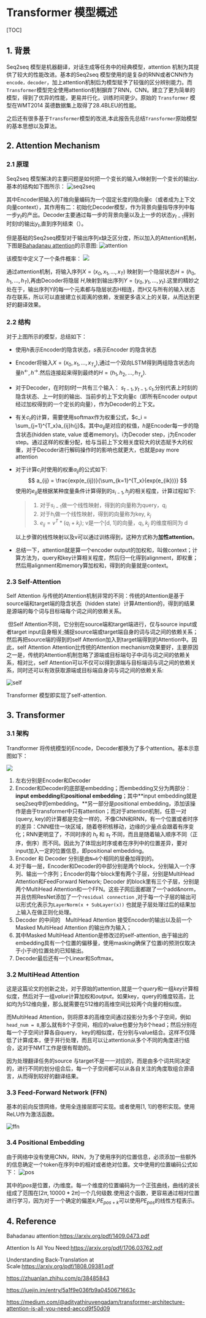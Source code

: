 # Transformer 模型概述

[TOC]

## 1. 背景

   Seq2seq 模型是机器翻译，对话生成等任务中的经典模型，attention 机制为其提供了较大的性能改进。基本的Seq2seq 模型使用的是复杂的RNN或者CNN作为`encode，decoder`，加上attention机制后为模型赋予了较强的区分辨别能力。而 `Transformer`模型完全使用attention机制摒弃了RNN，CNN。建立了更为简单的模型，得到了优异的性能，更易并行化，训练时间更少。原始的 `Transformer` 模型在WMT2014 英德数据集上取得了28.4BLEU的性能。

   之后还有很多基于`Transformer`模型的改进,本此报告先总结`Transformer`原始模型的基本思想以及算法。

## 2. Attention Mechanism

### 2.1 原理

Seq2seq 模型解决的主要问题是如何把一个变长的输入$x$映射到一个变长的输出$y$.基本的结构如下图所示：
![seq2seq](https://user-gold-cdn.xitu.io/2017/11/30/1600b8156d71e47d?imageslim)

其中Encoder把输入的$T$维向量编码为一个固定长度的隐向量c（或者成为上下文向量context），其作用有二：初始化Decoder模型，作为背景向量指导序列中每一步$y_t$的产出。Decoder主要通过每一步的背景向量以及上一步的状态$y_{t-1}$得到时刻t的输出$y_t$,直到序列结束（<EOS>）。

但是基础的Seq2seq模型对于输出序列x缺乏区分度，所以加入的Attention机制，下图是[Bahadanau attention](https://link.zhihu.com/?target=https%3A//arxiv.org/abs/1409.0473)的示意图:
![attention](https://user-gold-cdn.xitu.io/2017/11/30/1600b8156c44218a?imageView2/0/w/1280/h/960/format/webp/ignore-error/1)

该模型中定义了一个条件概率：
![](https://user-gold-cdn.xitu.io/2017/11/30/1600b8158dc4c272?imageView2/0/w/1280/h/960/format/webp/ignore-error/1)

通过attention机制，将输入序列$X =(x_0, x_1, ...,x_T)$ 映射到一个隐层状态$H=(h_0, h_1, ...,h_T)$,再由Decoder将隐层 $H$,映射到输出序列$Y=  (y_0, y_1, ...,y_t)$.这里的精妙之处在于，输出序列Y的每一个元素都与隐层状态H相连，而H又与所有的输入状态存在联系，所以可以直接建立长距离的依赖，发掘更多语义上的关联，从而达到更好的翻译效果。

### 2.2 结构

对于上图所示的模型，总结如下：

+ 使用$h$表示Encoder的隐含状态，$s​$表示Encoder 的隐含状态

+ Encoder将输入$X = (x_0, x_1, ...,x_{T_x})$,通过一个双向LSTM得到两组隐含状态向量$h^{\leftarrow}, h^{\rightarrow}$.然后连接起来得到最终的$H=(h_1,h_2, ...,h_{T_x})$.

+ 对于Decoder，在时刻$t$时一共有三个输入： $s_{t-1}, y_{t-1}, c_t$,分别代表上时刻的隐含状态、上一时刻的输出、当前步的上下文向量c（即所有Encoder output经过加权得到的一个定长的向量），作为Decoder的上下文。

+ 有关$c_t$的计算，需要使用softmax作为权重公式，$c_i = \sum_{j=1}^{T_x}a_{ij}h{j}$。其中$a_{ij}$是对应的权值，$h$是Encoder每一步的隐含状态(hidden state, value 或者memory)。i为Decoder step，j为Encoder step。通过这样的权重分配，给与当前上下文相关度较大的状态赋予大的权重，对于Decoder进行解码操作时的影响也就更大，也就是pay more attention

+ 对于计算$c_i$时使用的权重$a_{ij}$的公式如下:
  $$
  a_{ij} = \frac{exp(e_{ij})}{\sum_{k=1}^{T_x}{exp(e_{ik})}}
  $$
  使用的$e_{ij}$是根据某种度量条件计算得到的$s_{i-1},h_j$的相关程度，计算过程如下:

  > 1. 对于$s_{i-1}$做一个线性映射，得到的向量称为query，$q_i$
  > 2. 对于$h_i$做一个线性映射，得到的向量称为key, $k_j$
  > 3. $e_{ij} = v^T * (q_i + k_j)$; v是一个[d, 1]的向量，$q_i, k_j$ 的维度相同为 d

  以上步骤的线性映射以及v可以通过训练得到，这种方式称为**加性attention**。

+ 总结一下，attention就是算一个encoder output的加权和，叫做context；计算方法为，query和key计算相关程度，然后归一化得到alignment，即权重；然后用alignment和memory算加权和，得到的向量就是context。

### 2.3 Self-Attention

   Self Attention 与传统的Attention机制非常的不同：传统的Attention是基于source端和target端的隐含状态（hidden state）计算Attention的，得到的结果是源端的每个词与目标端每个词之间的依赖关系。

​    但Self Attention不同，它分别在source端和target端进行，仅与source input或者target input自身相关;捕捉source端或target端自身的词与词之间的依赖关系；然后再把source端的得到的self Attention加入到target端得到的Attention中。因此，self Attention Attention比传统的Attention mechanism效果要好，主要原因之一是，传统的Attention机制忽略了源端或目标端句子中词与词之间的依赖关系，相对比，self Attention可以不仅可以得到源端与目标端词与词之间的依赖关系，同时还可以有效获取源端或目标端自身词与词之间的依赖关系:

![self](/home/inno/Pictures/190413-att.png)

Transformer 模型即实现了self-attention.

## 3. Transformer

### 3.1 架构

Trandformer 将传统模型的Encode，Decoder都换为了多个attention。基本示意图如下：

![](https://pic1.zhimg.com/80/v2-26f3e9cd3679956dab33486c83dd0088_hd.jpg)

1. 左右分别是Encoder和Decoder
2. Encoder和Decoder的底部是embedding；而embedding又分为两部分：**input embedding**和**positional embedding**；其中**input embedding就是seq2seq中的embedding。**另一部分是positional embedding，添加该操作是由于transformer中只有attention；而对于attention机制，任意一对(query, key)的计算都是完全一样的，不像CNN和RNN，有一个位置或者时序的差异：CNN框住一块区域，随着卷积核移动，边缘的少量点会跟着有序变化；RNN更明显了，不同时序的 $h_t$ 和 $s_t$ 不同，而且是随着输入顺序不同（正序，倒序）而不同。因此为了体现出时序或者在序列中的位置差异，要对input加入一定的位置信息，即positional embedding。
3. Encoder 和 Decoder 分别是由`N=6`个相同的层叠加得到的。
4. 对于每一层，Encoder和Decoder的中部分别是两个block，分别输入一个序列、输出一个序列；Encoder的每个block里有两个子层，分别是MultiHead Attention和FeedForward Network; Decoder 的block里有三个子层，分别是两个MultiHead Attention和一个FFN。这些子网后面都跟了一个add&norm，并且仿照ResNet添加了一个`residual connection` ,对于每一个子层的输出可以形式化表示为`LayerNorm(x + SubLayer(x))` 也就是子层处理过后的结果加上输入在做正则化处理。
5. Decoder 的中间的　MultiHead Attention 接受Encoder的输出以及前一个Masked MultiHead Attention 的输出作为输入；
6. 其中Masked MultiHead Attention是修改过的self-attention, 由于输出的embedding具有一个位置的偏移量，使用masking确保了位置i的预测仅取决于小于i的位置处的已知输出。
7. Decoder最后还有一个Linear和Softmax。

### 3.2 MultiHead Attention

这是这篇论文的创新之处，对于原始的attention,就是一个*query*和一组*key*计算相似度，然后对于一组*value*计算加权和*output*。如果key，query的维度较高，比如均为512维向量，那么就需要在512维的高维空间比较两个向量的相似度。

而MultiHead Attention，则将原本的高维空间通过投影分为多个子空间，例如`head_num = 8`,那么就有8个子空间，相应的value也要分为8个head；然后分别在每一个子空间计算各自query， key的相似度，在分别与value结合。这样不仅降低了计算成本，便于并行处理，而且可以让attention从多个不同的角度进行结合，这对于NMT工作是很有帮助的。

因为处理翻译任务的source 与target不是一一对应的，而是由多个词共同决定的，进行不同的划分组合后，每一个子空间都可以从各自关注的角度取组合源语言，从而得到较好的翻译结果。

### 3.3 Feed-Forward Network  (FFN)

基本的前向反馈网络，使用全连接层即可实现。或者使用[1, 1]的卷积实现。使用ReLU作为激活函数。

![ffn](/home/inno/Pictures/190413-ffn.png)

### 3.4 Positional Embedding

由于网络中没有使用CNN，RNN，为了使用序列的位置信息，必须添加一些额外的信息确定一个token在序列中的相对或者绝对位置。文中使用的位置编码公式如下：
![pos](/home/inno/Pictures/190413-pos.png)

其中的$pos$是位置，$i$为维度。每一个维度的位置编码为一个正弦曲线，曲线的波长组成了范围在[2$\pi,10000*2\pi$]一个几何级数.使用这个函数，更容易通过相对位置进行学习，因为对于一个确定的偏差$k$,$PE_{pos+k}$可以使用$PE_{pos}$的线性方程表示。

## 4. Reference

Bahadanau attention:<https://arxiv.org/pdf/1409.0473.pdf>

Attention Is All You Need:<https://arxiv.org/pdf/1706.03762.pdf>

Understanding Back-Translation at Scale:<https://arxiv.org/pdf/1808.09381.pdf>

<https://zhuanlan.zhihu.com/p/38485843>

<https://juejin.im/entry/5a1f9e036fb9a0450671663c>

<https://medium.com/@adityathiruvengadam/transformer-architecture-attention-is-all-you-need-aeccd9f50d09>